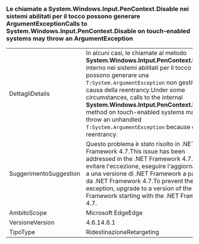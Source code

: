 ### <a name="calls-to-systemwindowsinputpencontextdisable-on-touch-enabled-systems-may-throw-an-argumentexception"></a><span data-ttu-id="a5dbd-101">Le chiamate a System.Windows.Input.PenContext.Disable nei sistemi abilitati per il tocco possono generare ArgumentException</span><span class="sxs-lookup"><span data-stu-id="a5dbd-101">Calls to System.Windows.Input.PenContext.Disable on touch-enabled systems may throw an ArgumentException</span></span>

|   |   |
|---|---|
|<span data-ttu-id="a5dbd-102">Dettagli</span><span class="sxs-lookup"><span data-stu-id="a5dbd-102">Details</span></span>|<span data-ttu-id="a5dbd-103">In alcuni casi, le chiamate al metodo <strong>System.Windows.Intput.PenContext.Disable</strong> interno nei sistemi abilitati per il tocco possono generare una <code>T:System.ArgumentException</code> non gestita a causa della reentrancy.</span><span class="sxs-lookup"><span data-stu-id="a5dbd-103">Under some circumstances, calls to the internal <strong>System.Windows.Intput.PenContext.Disable</strong> method on touch-enabled systems may throw an unhandled <code>T:System.ArgumentException</code> because of reentrancy.</span></span>|
|<span data-ttu-id="a5dbd-104">Suggerimento</span><span class="sxs-lookup"><span data-stu-id="a5dbd-104">Suggestion</span></span>|<span data-ttu-id="a5dbd-105">Questo problema è stato risolto in .NET Framework 4.7.</span><span class="sxs-lookup"><span data-stu-id="a5dbd-105">This issue has been addressed in the .NET Framework 4.7.</span></span> <span data-ttu-id="a5dbd-106">Per evitare l'eccezione, eseguire l'aggiornamento a una versione di .NET Framework a partire da .NET Framework 4.7.</span><span class="sxs-lookup"><span data-stu-id="a5dbd-106">To prevent the exception, upgrade to a version of the .NET Framework starting with the .NET Framework 4.7.</span></span>|
|<span data-ttu-id="a5dbd-107">Ambito</span><span class="sxs-lookup"><span data-stu-id="a5dbd-107">Scope</span></span>|<span data-ttu-id="a5dbd-108">Microsoft Edge</span><span class="sxs-lookup"><span data-stu-id="a5dbd-108">Edge</span></span>|
|<span data-ttu-id="a5dbd-109">Versione</span><span class="sxs-lookup"><span data-stu-id="a5dbd-109">Version</span></span>|<span data-ttu-id="a5dbd-110">4.6.1</span><span class="sxs-lookup"><span data-stu-id="a5dbd-110">4.6.1</span></span>|
|<span data-ttu-id="a5dbd-111">Tipo</span><span class="sxs-lookup"><span data-stu-id="a5dbd-111">Type</span></span>|<span data-ttu-id="a5dbd-112">Ridestinazione</span><span class="sxs-lookup"><span data-stu-id="a5dbd-112">Retargeting</span></span>|

